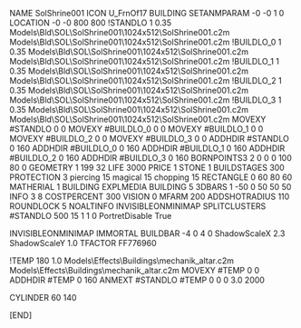 NAME SolShrine001
ICON U_FrnOf17
BUILDING
SETANMPARAM -0 -0 1 0
LOCATION -0 -0 800 800
!STANDLO      1 0.35 Models\Bld\SOL\SolShrine001\1024x512\SolShrine001.c2m Models\Bld\SOL\SolShrine001\1024x512\SolShrine001.c2m
!BUILDLO_0    1 0.35 Models\Bld\SOL\SolShrine001\1024x512\SolShrine001.c2m Models\Bld\SOL\SolShrine001\1024x512\SolShrine001.c2m
!BUILDLO_1    1 0.35 Models\Bld\SOL\SolShrine001\1024x512\SolShrine001.c2m Models\Bld\SOL\SolShrine001\1024x512\SolShrine001.c2m
!BUILDLO_2    1 0.35 Models\Bld\SOL\SolShrine001\1024x512\SolShrine001.c2m Models\Bld\SOL\SolShrine001\1024x512\SolShrine001.c2m
!BUILDLO_3    1 0.35 Models\Bld\SOL\SolShrine001\1024x512\SolShrine001.c2m Models\Bld\SOL\SolShrine001\1024x512\SolShrine001.c2m
MOVEXY #STANDLO   0 0
MOVEXY #BUILDLO_0 0 0
MOVEXY #BUILDLO_1 0 0
MOVEXY #BUILDLO_2 0 0
MOVEXY #BUILDLO_3 0 0
ADDHDIR #STANDLO 0 160
ADDHDIR #BUILDLO_0 0 160
ADDHDIR #BUILDLO_1 0 160
ADDHDIR #BUILDLO_2 0 160
ADDHDIR #BUILDLO_3 0 160
BORNPOINTS3 2 0 0 0 100 80 0
GEOMETRY 1 199 32
LIFE     3000
PRICE 1 STONE 1
BUILDSTAGES 300
PROTECTION 3 piercing 15 magical 15 chopping 15
RECTANGLE    0 60 80 60
MATHERIAL 1 BUILDING
EXPLMEDIA BUILDING 5
3DBARS 1 -50 0 50 50 50
INFO 3 8
COSTPERCENT 300
VISION 0
MFARM 200
ADDSHOTRADIUS 110
ROUNDLOCK 5
NOALTINFO
INVISIBLEONMINIMAP
SPLITCLUSTERS #STANDLO 500 15 1 1 0
PortretDisable True

INVISIBLEONMINIMAP
IMMORTAL
BUILDBAR -4 0 4 0
ShadowScaleX 2.3
ShadowScaleY 1.0
TFACTOR FF776960

!TEMP 180 1.0 Models\Effects\Buildings\mechanik_altar.c2m Models\Effects\Buildings\mechanik_altar.c2m
MOVEXY  #TEMP 0 0
ADDHDIR #TEMP 0 160
ANMEXT #STANDLO #TEMP 0 0 0 3.0 2000

CYLINDER 60 140

[END]
